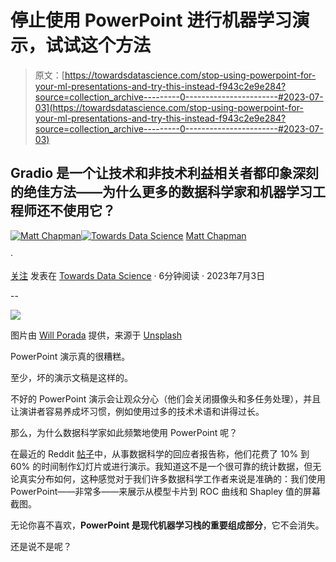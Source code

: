 # 停止使用 PowerPoint 进行机器学习演示，试试这个方法

> 原文：[https://towardsdatascience.com/stop-using-powerpoint-for-your-ml-presentations-and-try-this-instead-f943c2e9e284?source=collection_archive---------0-----------------------#2023-07-03](https://towardsdatascience.com/stop-using-powerpoint-for-your-ml-presentations-and-try-this-instead-f943c2e9e284?source=collection_archive---------0-----------------------#2023-07-03)

## Gradio 是一个让技术和非技术利益相关者都印象深刻的绝佳方法——为什么更多的数据科学家和机器学习工程师还不使用它？

[](https://medium.com/@mattchapmanmsc?source=post_page-----f943c2e9e284--------------------------------)[![Matt Chapman](../Images/7511deb8d9ed408ece21031f6614c532.png)](https://medium.com/@mattchapmanmsc?source=post_page-----f943c2e9e284--------------------------------)[](https://towardsdatascience.com/?source=post_page-----f943c2e9e284--------------------------------)[![Towards Data Science](../Images/a6ff2676ffcc0c7aad8aaf1d79379785.png)](https://towardsdatascience.com/?source=post_page-----f943c2e9e284--------------------------------) [Matt Chapman](https://medium.com/@mattchapmanmsc?source=post_page-----f943c2e9e284--------------------------------)

·

[关注](https://medium.com/m/signin?actionUrl=https%3A%2F%2Fmedium.com%2F_%2Fsubscribe%2Fuser%2Fbf7d13fc53db&operation=register&redirect=https%3A%2F%2Ftowardsdatascience.com%2Fstop-using-powerpoint-for-your-ml-presentations-and-try-this-instead-f943c2e9e284&user=Matt+Chapman&userId=bf7d13fc53db&source=post_page-bf7d13fc53db----f943c2e9e284---------------------post_header-----------) 发表在 [Towards Data Science](https://towardsdatascience.com/?source=post_page-----f943c2e9e284--------------------------------) · 6分钟阅读 · 2023年7月3日 [](https://medium.com/m/signin?actionUrl=https%3A%2F%2Fmedium.com%2F_%2Fvote%2Ftowards-data-science%2Ff943c2e9e284&operation=register&redirect=https%3A%2F%2Ftowardsdatascience.com%2Fstop-using-powerpoint-for-your-ml-presentations-and-try-this-instead-f943c2e9e284&user=Matt+Chapman&userId=bf7d13fc53db&source=-----f943c2e9e284---------------------clap_footer-----------)

--

[](https://medium.com/m/signin?actionUrl=https%3A%2F%2Fmedium.com%2F_%2Fbookmark%2Fp%2Ff943c2e9e284&operation=register&redirect=https%3A%2F%2Ftowardsdatascience.com%2Fstop-using-powerpoint-for-your-ml-presentations-and-try-this-instead-f943c2e9e284&source=-----f943c2e9e284---------------------bookmark_footer-----------)![](../Images/90ae57f59371fcaa13256e7859349ecc.png)

图片由 [Will Porada](https://unsplash.com/@will0629) 提供，来源于 [Unsplash](https://unsplash.com/photos/ZaGcU6BxJEc)

PowerPoint 演示真的很糟糕。

至少，坏的演示文稿是这样的。

不好的 PowerPoint 演示会让观众分心（他们会关闭摄像头和多任务处理），并且让演讲者容易养成坏习惯，例如使用过多的技术术语和讲得过长。

那么，为什么数据科学家如此频繁地使用 PowerPoint 呢？

在最近的 Reddit [帖子](https://www.reddit.com/r/datascience/comments/v7k36h/data_scientists_how_much_time_do_you_actually/)中，从事数据科学的回应者报告称，他们花费了 10% 到 60% 的时间制作幻灯片或进行演示。我知道这不是一个很可靠的统计数据，但无论真实分布如何，这种感觉对于我们许多数据科学工作者来说是准确的：我们使用 PowerPoint——非常多——来展示从模型卡片到 ROC 曲线和 Shapley 值的屏幕截图。

无论你喜不喜欢，**PowerPoint 是现代机器学习栈的重要组成部分**，它不会消失。

还是说不是呢？
